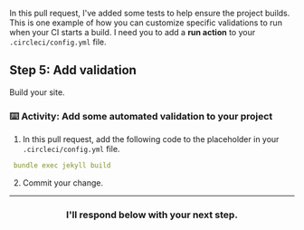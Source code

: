 In this pull request, I've added some tests to help ensure the project builds. This is one example of how you can customize specific validations to run when your CI starts a build. I need you to add a **run action** to your `.circleci/config.yml` file.

## Step 5: Add validation

Build your site.

### :keyboard: Activity: Add some automated validation to your project

1. In this pull request, add the following code to the placeholder in your `.circleci/config.yml` file.

```yaml
 bundle exec jekyll build
```

2. Commit your change.

<hr>
<h3 align="center">I'll respond below with your next step.</h3>
